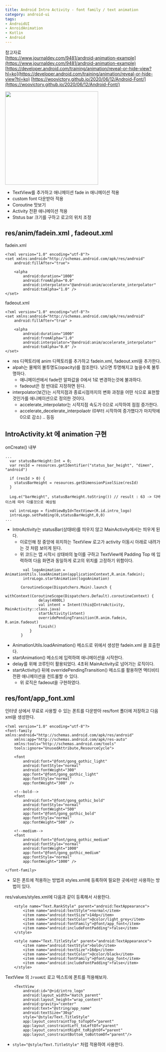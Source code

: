 ```yaml
---
title: Android Intro Activity - font family / text animation
category: android-ui
tags:
- AndroidUI
- AnroidAnimation
- Kotlin
- Android
---
```


참고자료   
[https://www.journaldev.com/9481/android-animation-example](https://www.journaldev.com/9481/android-animation-example)
[https://developer.android.com/training/animation/reveal-or-hide-view?hl=ko](https://developer.android.com/training/animation/reveal-or-hide-view?hl=ko)
[https://woovictory.github.io/2020/06/12/Android-Font/](https://woovictory.github.io/2020/06/12/Android-Font/)

<p float="center">
  <img src="/assets/images/gif/2020-10-2021-28.gif" width="300" />
</p>

* TextView를 추가하고 애니메이션 fade in 애니메이션 적용   
* custom font 다운받아 적용   
* Coroutine 맛보기   
* Activity 전환 애니메이션 적용   
* Ststus bar 크기를 구하고 로고의 위치 조정   

## res/anim/fadein.xml , fadeout.xml
fadein.xml
```
<?xml version="1.0" encoding="utf-8"?>
<set xmlns:android="http://schemas.android.com/apk/res/android"
    android:fillAfter="true">

    <alpha
        android:duration="1000"
        android:fromAlpha="0.0"
        android:interpolator="@android:anim/accelerate_interpolator"
        android:toAlpha="1.0" />
</set>
```
fadeout.xml
```
<?xml version="1.0" encoding="utf-8"?>
<set xmlns:android="http://schemas.android.com/apk/res/android"
    android:fillAfter="true" >

    <alpha
        android:duration="1000"
        android:fromAlpha="1.0"
        android:interpolator="@android:anim/accelerate_interpolator"
        android:toAlpha="0.0" />
</set>
```
* res 디렉토리에 anim 디렉토리를 추가하고 fadein.xml, fadeout.xml을 추가한다.   
* alpah는 물체의 불투명도(opacity)를 참조한다. 낮으면 투명해지고 높을수록 불투명하다.   
	* 애니메이션에서 fade란 알파값을 0에서 1로 변경하는것에 불과하다.   
	* fadeout은 정 반대로 지정하면 된다.   
* interpolator(보간)는 시작지점과 종료시점까지의 변화 과정을 어떤 식으로 표현할 것인가를 애니메이션으로 정의한 것이다.   
	* accelerate_interpolator는 시작지점 속도가 0으로 시작하여 점점 증가한다. 
	* accelerate_decelerate_interpolaotr (0부터 시작하여 증가했다가 마지막에 0으로 감소)  .. 등등   


## IntroActivity.kt 에 animation 구현   
onCreate() 내부
```
...
  var statusBarHeight:Int = 0;
  var resId = resources.getIdentifier("status_bar_height", "dimen", "android")
        
  if (resId > 0) {
    statusBarHeight = resources.getDimensionPixelSize(resId)
  }

  Log.e("barHeight", statusBarHeight.toString()) // result : 63 -> 디바이스에 따라 다를것으로 예상됨
				
  val introLogo = findViewById<TextView>(R.id.intro_logo)
  introLogo.setPadding(0,statusBarHeight,0,0)
...
```
* IntroActivity는 statusBar(상태바)를 띄우지 않고 MainActivity에서는 띄우게 된다.   
	* 이로인해 정 중앙에 위치하는 TextView 로고가 activity 이동시 아래로 내려가는 것 처럼 보이게 된다.   
	* 위 코드는 앱 시작시 상태바의 높이를 구하고 TextView에 Padding Top 에 입력하여 다음 화면과 동일하게 로고의 위치를 고정하기 위함이다.   

```
        val logoAnimation = AnimationUtils.loadAnimation(applicationContext,R.anim.fadein);
        introLogo.startAnimation(logoAnimation)
        
       CoroutineScope(Dispatchers.Main).launch {
           withContext(CoroutineScope(Dispatchers.Default).coroutineContext) {
               delay(4000L)
               val intent = Intent(this@IntroActivity, MainActivity::class.java)
               startActivity(intent)
               overridePendingTransition(R.anim.fadein, R.anim.fadeout)
               finish()
           }
       }
```
* AnimationUtils.loadAnimation() 메소드로 위에서 생성한 fadein.xml 을 호출한다.   
* startAnimation() 메소드에 입력하여 애니메이션을 시작한다.   
* delay를 위해 코루틴이 활용되었다.   4초뒤 MainActivity로 넘어가는 로직이다.   
* startActivity() 뒤에 overridePendingTransition() 메소드를 활용하면 액티비티 전환 애니메이션을 컨트롤할 수 있다.   
	* 위 로직은 fadeout을 구현하였다.    

## res/font/app_font.xml   
인터넷 상에서 무료로 사용할 수 있는 폰트를 다운받아 res/font 폴더에 저장하고 다음 xml을 생성한다.   
```
<?xml version="1.0" encoding="utf-8"?>
<font-family xmlns:android="http://schemas.android.com/apk/res/android"
    xmlns:app="http://schemas.android.com/apk/res-auto"
    xmlns:tools="http://schemas.android.com/tools"
    tools:ignore="UnusedAttribute,ResourceCycle">

    <font
        android:font="@font/gong_gothic_light"
        android:fontStyle="normal"
        android:fontWeight="300"
        app:font="@font/gong_gothic_light"
        app:fontStyle="normal"
        app:fontWeight="300" />

    <!--bold-->
    <font
        android:font="@font/gong_gothic_bold"
        android:fontStyle="normal"
        android:fontWeight="500"
        app:font="@font/gong_gothic_bold"
        app:fontStyle="normal"
        app:fontWeight="500" />

    <!--medium-->
    <font
        android:font="@font/gong_gothic_medium"
        android:fontStyle="normal"
        android:fontWeight="1000"
        app:font="@font/gong_gothic_medium"
        app:fontStyle="normal"
        app:fontWeight="1000" />

</font-family>
```
* 모든 폰트에 적용하는 방법과 styles.xml에 등록하여 필요한 곳에서만 사용하는 방법이 있다.    

res/values/styles.xml에 다음과 같이 등록해서 사용한다.   
```
    <style name="Text.RankStyle" parent="android:TextAppearance">
        <item name="android:textStyle">normal</item>
        <item name="android:textSize">14dp</item>
        <item name="android:textColor">@color/light_grey</item>
        <item name="android:fontFamily">@font/app_font</item>
        <item name="android:includeFontPadding">false</item>
    </style>

    <style name="Text.TitleStyle" parent="android:TextAppearance">
        <item name="android:textStyle">bold</item>
        <item name="android:textSize">16dp</item>
        <item name="android:textColor">@color/black</item>
        <item name="android:fontFamily">@font/app_font</item>
        <item name="android:includeFontPadding">false</item>
    </style>
```

TextView 의 `JroomUI` 로고 텍스트에 폰트를 적용해보자.   
```
    <TextView
        android:id="@+id/intro_logo"
        android:layout_width="match_parent"
        android:layout_height="wrap_content"
        android:gravity="center"
        android:text="@string/app_name"
        android:textSize="30sp"
        style="@style/Text.TitleStyle"
        app:layout_constraintTop_toTopOf="parent"
        app:layout_constraintLeft_toLeftOf="parent"
        app:layout_constraintRight_toRightOf="parent"
        app:layout_constraintBottom_toBottomOf="parent"/>
```
* `style="@style/Text.TitleStyle"` 처럼 적용하여 사용한다.
